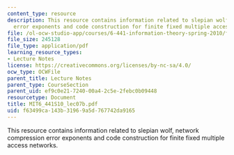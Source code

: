 ```yaml
---
content_type: resource
description: This resource contains information related to slepian wolf, network compression
  error exponents and code construction for finite fixed multiple access networks.
file: /ol-ocw-studio-app/courses/6-441-information-theory-spring-2010/f63499ca143b31969a5d767742da9165_MIT6_441S10_lec07b.pdf
file_size: 245128
file_type: application/pdf
learning_resource_types:
- Lecture Notes
license: https://creativecommons.org/licenses/by-nc-sa/4.0/
ocw_type: OCWFile
parent_title: Lecture Notes
parent_type: CourseSection
parent_uid: ef9c0e21-7240-00a4-2c5e-2febc0b09448
resourcetype: Document
title: MIT6_441S10_lec07b.pdf
uid: f63499ca-143b-3196-9a5d-767742da9165
---
```

This resource contains information related to slepian wolf, network compression error exponents and code construction for finite fixed multiple access networks.